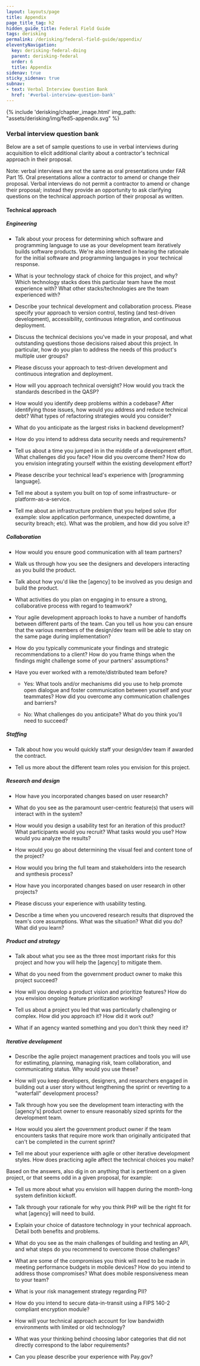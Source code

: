 ```yaml
---
layout: layouts/page
title: Appendix
page_title_tag: h2
hidden_guide_title: Federal Field Guide
tags: derisking
permalink: /derisking/federal-field-guide/appendix/
eleventyNavigation:
  key: derisking-federal-doing
  parent: derisking-federal
  order: 6
  title: Appendix
sidenav: true
sticky_sidenav: true
subnav:
- text: Verbal Interview Question Bank
  href: '#verbal-interview-question-bank'
---
```


{% include 'derisking/chapter_image.html' img_path: "assets/derisking/img/fed5-appendix.svg" %}

### Verbal interview question bank

Below are a set of sample questions to use in verbal interviews during acquisition to elicit additional clarity about a contractor's technical approach in their proposal.

Note: verbal interviews are not the same as oral presentations under FAR Part 15. Oral presentations allow a contractor to amend or change their proposal. Verbal interviews do not permit a contractor to amend or change their proposal; instead they provide an opportunity to ask clarifying questions on the technical approach portion of their proposal as written.

#### Technical approach

##### Engineering

- Talk about your process for determining which software and programming language to use as your development team iteratively builds software products. We're also interested in hearing the rationale for the initial software and programming languages in your technical response.

- What is your technology stack of choice for this project, and why? Which technology stacks does this particular team have the most experience with? What other stacks/technologies are the team experienced with?

- Describe your technical development and collaboration process. Please specify your approach to version control, testing (and test-driven development), accessibility, continuous integration, and continuous deployment.

- Discuss the technical decisions you've made in your proposal, and what outstanding questions those decisions raised about this project. In particular, how do you plan to address the needs of this product's multiple user groups?

- Please discuss your approach to test-driven development and continuous integration and deployment.

- How will you approach technical oversight? How would you track the standards described in the QASP?

- How would you identify deep problems within a codebase? After identifying those issues, how would you address and reduce technical debt? What types of refactoring strategies would you consider?

- What do you anticipate as the largest risks in backend development?

- How do you intend to address data security needs and requirements?

- Tell us about a time you jumped in in the middle of a development effort. What challenges did you face? How did you overcome them? How do you envision integrating yourself within the existing development effort?

- Please describe your technical lead's experience with [programming language].

- Tell me about a system you built on top of some infrastructure- or platform-as-a-service.

- Tell me about an infrastructure problem that you helped solve (for example: slow application performance, unexpected downtime, a security breach; etc). What was the problem, and how did you solve it?

##### Collaboration

- How would you ensure good communication with all team partners?

- Walk us through how you see the designers and developers interacting as you build the product.

- Talk about how you'd like the [agency] to be involved as you design and build the product.

- What activities do you plan on engaging in to ensure a strong, collaborative process with regard to teamwork?

- Your agile development approach looks to have a number of handoffs between different parts of the team. Can you tell us how you can ensure that the various members of the design/dev team will be able to stay on the same page during implementation?

- How do you typically communicate your findings and strategic recommendations to a client? How do you frame things when the findings might challenge some of your partners' assumptions?

- Have you ever worked with a remote/distributed team before?

    - Yes: What tools and/or mechanisms did you use to help promote open dialogue and foster communication between yourself and your teammates? How did you overcome any communication challenges and barriers?

    - No: What challenges do you anticipate? What do you think you'll need to succeed?

##### Staffing

- Talk about how you would quickly staff your design/dev team if awarded the contract.

- Tell us more about the different team roles you envision for this project.

##### Research and design

- How have you incorporated changes based on user research?

- What do you see as the paramount user-centric feature(s) that users will interact with in the system?

- How would you design a usability test for an iteration of this product? What participants would you recruit? What tasks would you use? How would you analyze the results?

- How would you go about determining the visual feel and content tone of the project?

- How would you bring the full team and stakeholders into the research and synthesis process?

- How have you incorporated changes based on user research in other projects?

- Please discuss your experience with usability testing.

- Describe a time when you uncovered research results that disproved the team's core assumptions. What was the situation? What did you do? What did you learn?

##### Product and strategy

- Talk about what you see as the three most important risks for this project and how you will help the [agency] to mitigate them.

- What do you need from the government product owner to make this project succeed?

- How will you develop a product vision and prioritize features? How do you envision ongoing feature prioritization working?

- Tell us about a project you led that was particularly challenging or complex. How did you approach it? How did it work out?

- What if an agency wanted something and you don't think they need it?

##### Iterative development

- Describe the agile project management practices and tools you will use for estimating, planning, managing risk, team collaboration, and communicating status. Why would you use these?

- How will you keep developers, designers, and researchers engaged in building out a user story without lengthening the sprint or reverting to a "waterfall" development process?

- Talk through how you see the development team interacting with the [agency's] product owner to ensure reasonably sized sprints for the development team.

- How would you alert the government product owner if the team encounters tasks that require more work than originally anticipated that can't be completed in the current sprint?

- Tell me about your experience with agile or other iterative development styles. How does practicing agile affect the technical choices you make?

Based on the answers, also dig in on anything that is pertinent on a given project, or that seems odd in a given proposal, for example:

- Tell us more about what you envision will happen during the month-long system definition kickoff.

- Talk through your rationale for why you think PHP will be the right fit for what [agency] will need to build.

- Explain your choice of datastore technology in your technical approach. Detail both benefits and problems.

- What do you see as the main challenges of building and testing an API, and what steps do you recommend to overcome those challenges?

- What are some of the compromises you think will need to be made in meeting performance budgets in mobile devices? How do you intend to address those compromises? What does mobile responsiveness mean to your team?

- What is your risk management strategy regarding PII?

- How do you intend to secure data-in-transit using a FIPS 140-2 compliant encryption module?

- How will your technical approach account for low bandwidth environments with limited or old technology?

- What was your thinking behind choosing labor categories that did not directly correspond to the labor requirements?

- Can you please describe your experience with Pay.gov?
